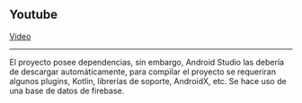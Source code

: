 ## Youtube
[Video](https://youtu.be/ZT04wsn_OG8)
***
El proyecto posee dependencias, sin embargo, Android Studio las debería de descargar automáticamente, para compilar el proyecto se requeriran algunos plugins, Kotlin, librerías de soporte, AndroidX, etc.
Se hace uso de una base de datos de firebase.
